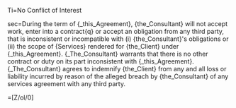 Ti=No Conflict of Interest

sec=During the term of {_this_Agreement}, {the_Consultant} will not accept work, enter into a contract{q} or accept an obligation from any third party, that is inconsistent or incompatible with (i) {the_Consultant}'s obligations or (ii) the scope of {Services} rendered for {the_Client} under {_this_Agreement}.  {_The_Consultant} warrants that there is no other contract or duty on its part inconsistent with {_this_Agreement}.  {_The_Consultant} agrees to indemnify {the_Client} from any and all loss or liability incurred by reason of the alleged breach by {the_Consultant} of any services agreement with any third party.

=[Z/ol/0]
